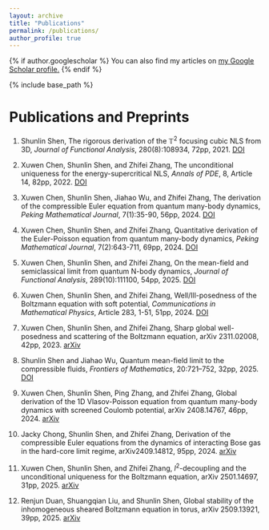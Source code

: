 ```yaml
---
layout: archive
title: "Publications"
permalink: /publications/
author_profile: true
---
```


{% if author.googlescholar %}
  You can also find my articles on <u><a href="{{author.googlescholar}}">my Google Scholar profile</a>.</u>
{% endif %}

{% include base_path %}

Publications and Preprints
======
1. Shunlin Shen, The rigorous derivation of the $\mathbb{T}^{2}$ focusing cubic NLS from 3D, *Journal of Functional Analysis*, 280(8):108934, 72pp, 2021. [DOI](https://doi.org/10.1016/j.jfa.2021.108934)

2. Xuwen Chen, Shunlin Shen, and Zhifei Zhang, The unconditional uniqueness for the energy-supercritical NLS, *Annals of PDE*, 8, Article 14, 82pp, 2022. [DOI](https://link.springer.com/article/10.1007/s40818-022-00130-9)

3. Xuwen Chen, Shunlin Shen, Jiahao Wu, and Zhifei Zhang, The derivation of the compressible Euler equation from quantum many-body dynamics, *Peking Mathematical Journal*, 7(1):35-90, 56pp, 2024. [DOI](https://link.springer.com/article/10.1007/s42543-023-00066-4)

4. Xuwen Chen, Shunlin Shen, and Zhifei Zhang, Quantitative derivation of the Euler-Poisson equation from quantum many-body dynamics, *Peking Mathematical Journal*, 7(2):643-711, 69pp, 2024. [DOI](https://link.springer.com/article/10.1007/s42543-023-00065-5)

5. Xuwen Chen, Shunlin Shen, and Zhifei Zhang, On the mean-field and semiclassical limit from quantum N-body dynamics, *Journal of Functional Analysis*, 289(10):111100, 54pp, 2025. [DOI](https://www.sciencedirect.com/science/article/abs/pii/S0022123625002824)

6. Xuwen Chen, Shunlin Shen, and Zhifei Zhang, Well/Ill-posedness of the Boltzmann equation with soft potential, *Communications in Mathematical Physics*, Article 283, 1-51, 51pp, 2024. [DOI](https://link.springer.com/10.1007/s00220-024-05157-6)

7. Xuwen Chen, Shunlin Shen, and Zhifei Zhang, Sharp global well-posedness and scattering of the Boltzmann equation, arXiv 2311.02008, 42pp, 2023. [arXiv](https://arxiv.org/abs/2311.02008)

8. Shunlin Shen and Jiahao Wu, Quantum mean-field limit to the compressible fluids, *Frontiers of Mathematics*, 20:721–752, 32pp, 2025. [DOI](https://link.springer.com/article/10.1007/s11464-024-0043-3)

9. Xuwen Chen, Shunlin Shen, Ping Zhang, and Zhifei Zhang, Global derivation of the 1D Vlasov-Poisson equation from quantum many-body dynamics with screened Coulomb potential, arXiv 2408.14767, 46pp, 2024. [arXiv](https://arxiv.org/abs/2408.14767)

10. Jacky Chong, Shunlin Shen, and Zhifei Zhang, Derivation of the compressible Euler equations from the dynamics of interacting Bose gas in the hard-core limit regime, arXiv2409.14812, 95pp, 2024. [arXiv](https://arxiv.org/abs/2409.14812)

11. Xuwen Chen, Shunlin Shen, and Zhifei Zhang, $l^{2}$-decoupling and the unconditional uniqueness for the Boltzmann equation, arXiv 2501.14697, 31pp, 2025. [arXiv](https://arxiv.org/abs/2501.14697)

12. Renjun Duan, Shuangqian Liu, and Shunlin Shen, Global stability of the inhomogeneous sheared Boltzmann equation in torus,  arXiv 2509.13921, 39pp, 2025. [arXiv]([https://arxiv.org/abs/2501.14697](https://arxiv.org/abs/2509.13921))
